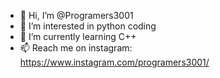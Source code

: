 - 👋 Hi, I’m @Programers3001
- 👀 I’m interested in python coding
- 🌱 I’m currently learning C++
- 📫 Reach me on instagram: https://www.instagram.com/programers3001/

<!---
Programers3001/Programers3001 is a ✨ special ✨ repository because its `README.md` (this file) appears on your GitHub profile.
You can click the Preview link to take a look at your changes.
--->
